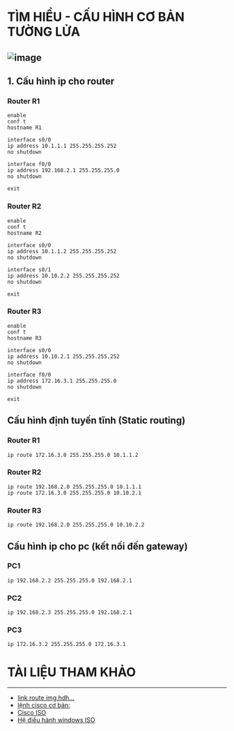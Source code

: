 # TÌM HIỂU - CẤU HÌNH CƠ BẢN TƯỜNG LỬA
![image](https://github.com/user-attachments/assets/2a114cab-4b04-499f-b1cf-747b9427b2df)
---
## 1. Cấu hình ip cho router
### Router R1
```
enable
conf t
hostname R1

interface s0/0
ip address 10.1.1.1 255.255.255.252
no shutdown

interface f0/0
ip address 192.168.2.1 255.255.255.0
no shutdown

exit
```
### Router R2
```
enable
conf t
hostname R2

interface s0/0
ip address 10.1.1.2 255.255.255.252
no shutdown

interface s0/1
ip address 10.10.2.2 255.255.255.252
no shutdown

exit
```
### Router R3
```
enable
conf t
hostname R3

interface s0/0
ip address 10.10.2.1 255.255.255.252
no shutdown

interface f0/0
ip address 172.16.3.1 255.255.255.0
no shutdown

exit

```
## Cấu hình định tuyến tĩnh (Static routing)
### Router R1
```
ip route 172.16.3.0 255.255.255.0 10.1.1.2
```
### Router R2
```
ip route 192.168.2.0 255.255.255.0 10.1.1.1
ip route 172.16.3.0 255.255.255.0 10.10.2.1
```
### Router R3
```
ip route 192.168.2.0 255.255.255.0 10.10.2.2
```
## Cấu hình ip cho pc (kết nối đến gateway)
### PC1
```
ip 192.168.2.2 255.255.255.0 192.168.2.1
```
### PC2
```
ip 192.168.2.3 255.255.255.0 192.168.2.1
```
### PC3
```
ip 172.16.3.2 255.255.255.0 172.16.3.1
```

# TÀI LIỆU THAM KHẢO
---
- [link route img,hdh...](https://github.com/hegdepavankumar/Cisco-Images-for-GNS3-and-EVE-NG)
- [lệnh cisco cơ bản:](https://quantrimang.com/cong-nghe/tong-hop-lenh-ccna-cisco-162612)
- [Cisco ISO](https://drive.google.com/drive/folders/1AUD4zwBhoVQW0SOOQr_mM-HNnfDVbdPl)
- [Hệ điều hành windows ISO](https://docs.google.com/spreadsheets/d/1o5dmOw8jBCVGxFmlMOsKgoIKULMY7tk-TCSz67IJMc4/pubhtml?fbclid=IwAR2na-Puvgad5JfJz60OWF8xFd9loYG5UcC5Of4BlFnAGRXsk4vwA_B2f5w#)
